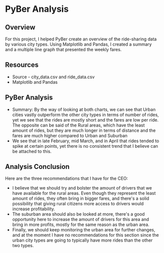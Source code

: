 # PyBer Analysis

## Overview

For this project, I helped PyBer create an overview of the ride-sharing data by various city types. Using Matplotlib and Pandas, I created a summary and a multiple line graph that presented the weekly fares. 

## Resources

- Source - city_data.csv and ride_data.csv
- Matplotlib and Pandas


## PyBer Analysis

- Summary: By the way of looking at both charts, we can see that Urban cities vastly outperform the other city types in terms of number of rides, yet we see that the rides are mostly short and the fares are low per ride. The opposite can be said of the Rural areas, which have the least amount of rides, but they are much longer in terms of distance and the fares are much higher compared to Urban and Suburban
- We see that in late February, mid March, and in April that rides tended to spike at certain points, yet there is no consistent trend that I believe can be attached to this. 

## Analysis Conclusion

Here are the three recommendations that I have for the CEO:
- I believe that we should try and bolster the amount of drivers that we have available for the rural areas. Even though they represent the least amount of rides, they often bring in bigger fares, and there's a solid possibility that giving rural citizens more access to drivers would increase profitability.
- The suburban area should also be looked at more, there's a good opportunity here to increase the amount of drivers for this area and bring in more profits, mostly for the same reason as the urban area.
- Finally, we should keep monitoring the urban area for further changes, and at the moment I have no recommendations for this section since the urban city types are going to typically have more rides than the other two types. 